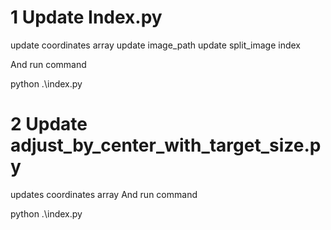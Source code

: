 # 1 Update Index.py
update coordinates array
update image_path
update split_image index

And run command

python .\index.py

# 2 Update adjust_by_center_with_target_size.py

updates coordinates array
And run command

python .\index.py

